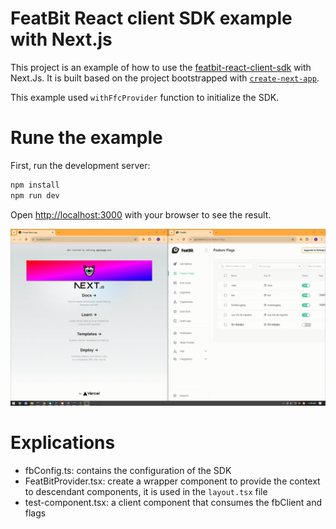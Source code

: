# FeatBit React client SDK example with Next.js

This project is an example of how to use the [featbit-react-client-sdk](https://github.com/featbit/featbit-react-client-sdk) with Next.Js.
It is built based on the project bootstrapped with [`create-next-app`](https://github.com/vercel/next.js/tree/canary/packages/create-next-app).

This example used `withFfcProvider` function to initialize the SDK.

# Rune the example

First, run the development server:

```bash
npm install
npm run dev
```

Open [http://localhost:3000](http://localhost:3000) with your browser to see the result.

![Demo](./public/demo.gif)

# Explications

- fbConfig.ts: contains the configuration of the SDK
- FeatBitProvider.tsx: create a wrapper component to provide the context to descendant components, it is used in the `layout.tsx` file
- test-component.tsx: a client component that consumes the fbClient and flags